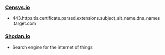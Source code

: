 ### [Censys.io](https://censys.io/)
- 443.https.tls.certificate.parsed.extensions.subject_alt_name.dns_names:target.com

### [Shodan.io](https://shodan.io)
- Search engine for the internet of things

